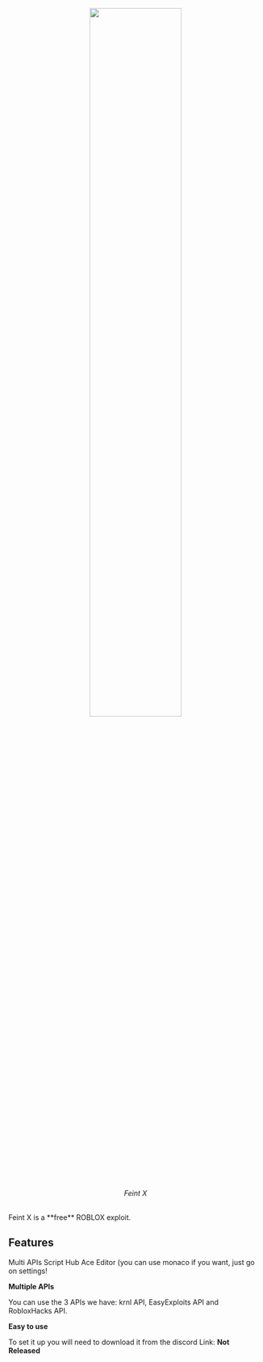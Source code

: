 <p align="center">
<img src="https://cdn.discordapp.com/attachments/757984564617543742/840361982971740200/unknown_2.png" width="60%"><br><i>Feint X</i>
<br><br>
</p>
Feint X is a **free** ROBLOX exploit.

## Features

Multi APIs
Script Hub
Ace Editor (you can use monaco if you want, just go on settings!

**Multiple APIs**

You can use the 3 APIs we have: krnl API, EasyExploits API and RobloxHacks API.

**Easy to use**

To set it up you will need to download it from the discord
Link: **Not Released**
